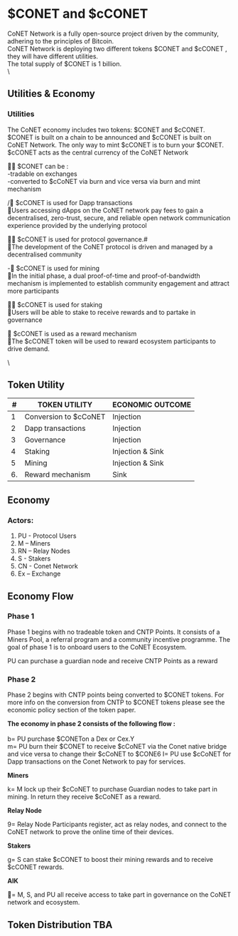 # $CONET and $cCONET

CoNET Network is a fully open-source project driven by the community, adhering to the principles of Bitcoin. \
CoNET Network is deploying two different tokens $CONET and $cCONET , they will have different utilities.\
The total supply of $CONET is 1 billion.\
\


## Utilities & Economy

### Utilities

The CoNET economy includes two tokens: $CONET and $cCONET. $CONET is built on a chain to be announced and $cCONET is built on CoNET Network. The only way to mint $cCONET is to burn your $CONET. $cCONET acts as the central currency of the CoNET Network

 $CONET can be :\
\-tradable on exchanges\
\-converted to $cCoNET via burn and vice versa via burn and mint mechanism

/ $cCONET is used for Dapp transactions\
 Users accessing dApps on the CoNET network pay fees to gain a decentralised, zero-trust, secure, and reliable open network communication experience provided by the underlying protocol

 $cCONET is used for protocol governance.#\
 The development of the CoNET protocol is driven and managed by a decentralised community

\- $cCONET is used for mining\
 In the initial phase, a dual proof-of-time and proof-of-bandwidth mechanism is implemented    to establish community engagement and attract more participants

 $cCONET is used for staking\
 Users will be able to stake to receive rewards and to partake in governance

 $cCONET is used as a reward mechanism\
 The $cCONET token will be used to reward ecosystem participants to drive demand.

\


## Token Utility

| #  | TOKEN UTILITY         | ECONOMIC OUTCOME |
| -- | --------------------- | ---------------- |
| 1  | Conversion to $cCoNET | Injection        |
| 2  | Dapp transactions     | Injection        |
| 3  | Governance            | Injection        |
| 4  | Staking               | Injection & Sink |
| 5  | Mining                | Injection & Sink |
| 6. | Reward mechanism      | Sink             |

## Economy&#x20;

### Actors:

1. PU - Protocol Users
2. M – Miners
3. RN – Relay Nodes
4. S - Stakers
5. CN - Conet Network&#x20;
6. Ex – Exchange

## Economy Flow

### Phase 1

Phase 1 begins with no tradeable token and CNTP Points. It consists of a Miners Pool, a referral program and a community incentive programme. The goal of phase 1 is to onboard users to the CoNET Ecosystem.

PU can purchase a guardian node and receive CNTP Points as a reward

### Phase 2

Phase 2 begins with CNTP points being converted to $CONET tokens. For more info on the conversion from CNTP to $CONET tokens please see the economic policy section of the token paper.

**The economy in phase 2 consists of the following flow :**\
\
b= PU purchase $CONETon a Dex or Cex.Y\
m= PU burn their $CONET to receive $cCoNET via the Conet native bridge and vice versa to change their $cCoNET to $CONE6 I= PU use $cCoNET for Dapp transactions on the Conet Network to pay for services.

**Miners**

k= M lock up their $cCoNET to purchase Guardian nodes to take part in mining. In return they receive $cCoNET as a reward.

**Relay Node**

9= Relay Node Participants register, act as relay nodes, and connect to the CoNET network to prove the online time of their devices.

**Stakers**

g= S can stake $cCONET to boost their mining rewards and to receive $cCONET rewards.

**AlK**

= M, S, and PU all receive access to take part in governance on the CoNET network and ecosystem.          



## **Token Distribution TBA**
